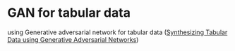 # GAN for tabular data
 using Generative adversarial network for tabular data ([Synthesizing Tabular Data using Generative Adversarial Networks](https://arxiv.org/pdf/1811.11264.pdf))
